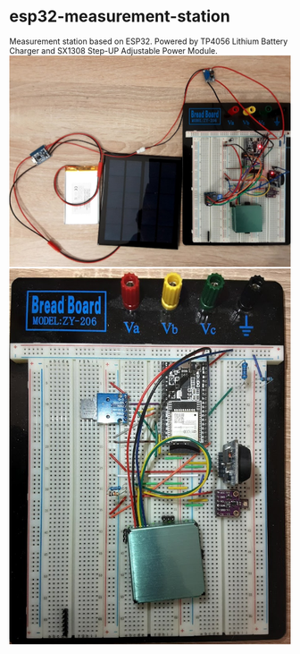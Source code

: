 # esp32-measurement-station
Measurement station based on ESP32.
Powered by TP4056 Lithium Battery Charger and SX1308 Step-UP Adjustable Power Module.
![Alt text](station.jpg?raw=true "Station")
![Alt text](station2.jpg?raw=true "Station 2")
